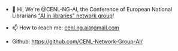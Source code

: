- 👋 Hi, We're @CENL-NG-AI, the Conference of European National Librarians ["AI in libraries" network group](https://www.cenl.org/networkgroups/ai-in-libraries-network-group/)!



- 📫 How to reach me: cenl.ng.ai@gmail.com
- Github: https://github.com/CENL-Network-Group-AI/

<!---
CENL-NG-AI/CENL-NG-AI is a ✨ special ✨ repository because its `README.md` (this file) appears on your GitHub profile.
You can click the Preview link to take a look at your changes.
--->
